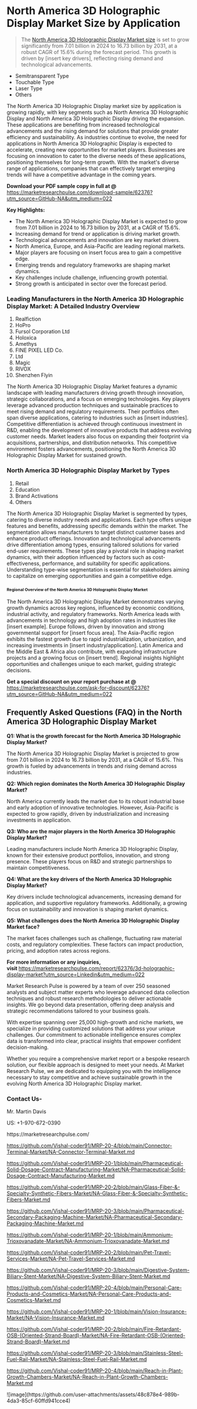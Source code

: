 <h1>North America 3D Holographic Display Market&nbsp;Size by Application</h1><blockquote><p>The <a href="https://marketresearchpulse.com/download-sample/62376?utm_source=GitHub-NA&amp;utm_medium=022">North America 3D Holographic Display Market size</a> is set to grow significantly from 7.01 billion in 2024 to 16.73 billion by 2031, at a robust CAGR of 15.6% during the forecast period. This growth is driven by [insert key drivers], reflecting rising demand and technological advancements.</p></blockquote><ul><li>Semitransparent Type <li> Touchable Type <li> Laser Type <li> Others</li></ul><p>The North America 3D Holographic Display market size by application is growing rapidly, with key segments such as North America 3D Holographic Display and North America 3D Holographic Display driving the expansion. These applications are benefiting from increased technological advancements and the rising demand for solutions that provide greater efficiency and sustainability. As industries continue to evolve, the need for applications in North America 3D Holographic Display is expected to accelerate, creating new opportunities for market players. Businesses are focusing on innovation to cater to the diverse needs of these applications, positioning themselves for long-term growth. With the market's diverse range of applications, companies that can effectively target emerging trends will have a competitive advantage in the coming years.</p><p><strong>Download your PDF sample copy in full at @ </strong><a href="https://marketresearchpulse.com/download-sample/62376?utm_source=GitHub-NA&amp;utm_medium=022">https://marketresearchpulse.com/download-sample/62376?utm_source=GitHub-NA&amp;utm_medium=022</a></p><p><strong>Key Highlights: </strong></p><ul><li>The North America 3D Holographic Display Market is expected to grow from 7.01 billion in 2024 to 16.73 billion by 2031, at a CAGR of 15.6%.</li><li>Increasing demand for trend or application is driving market growth.</li><li>Technological advancements and innovation are key market drivers.</li><li>North America, Europe, and Asia-Pacific are leading regional markets.</li><li>Major players are focusing on insert focus area to gain a competitive edge.</li><li>Emerging trends and regulatory frameworks are shaping market dynamics.</li><li>Key challenges include challenge, influencing growth potential.</li><li>Strong growth is anticipated in sector over the forecast period.</li></ul><h3>Leading Manufacturers in the North America 3D Holographic Display Market: A Detailed Industry Overview</h3><ol><li>Realfiction</li><li>HoPro</li><li>Fursol Corporation Ltd</li><li>Holoxica</li><li>Amethys</li><li>FINE PIXEL LED Co.</li><li>Ltd</li><li>Magic</li><li>RIVOX</li><li>Shenzhen Flyin</li></ol><div class="flex max-w-full flex-col flex-grow"><div class="min-h-8 text-message flex w-full flex-col items-end gap-2 whitespace-normal break-words [.text-message+&amp;]:mt-5" dir="auto" data-message-author-role="assistant" data-message-id="fd8432e4-4910-450d-b182-61b7bfb0a01f" data-message-model-slug="gpt-4o"><div class="flex w-full flex-col gap-1 empty:hidden first:pt-[3px]"><div class="markdown prose w-full break-words dark:prose-invert light"><p>The North America 3D Holographic Display Market features a dynamic landscape with leading manufacturers driving growth through innovation, strategic collaborations, and a focus on emerging technologies. Key players leverage advanced production techniques and sustainable practices to meet rising demand and regulatory requirements. Their portfolios often span diverse applications, catering to industries such as [insert industries]. Competitive differentiation is achieved through continuous investment in R&amp;D, enabling the development of innovative products that address evolving customer needs. Market leaders also focus on expanding their footprint via acquisitions, partnerships, and distribution networks. This competitive environment fosters advancements, positioning the North America 3D Holographic Display Market for sustained growth.</p></div></div></div></div><h3>North America 3D Holographic Display Market by Types</h3><ol><li>Retail <li> Education <li> Brand Activations <li> Others</li></ol><div class="flex max-w-full flex-col flex-grow"><div class="min-h-8 text-message flex w-full flex-col items-end gap-2 whitespace-normal break-words [.text-message+&amp;]:mt-5" dir="auto" data-message-author-role="assistant" data-message-id="084470be-0bb7-4664-bddf-5156b4f41249" data-message-model-slug="gpt-4o-mini"><div class="flex w-full flex-col gap-1 empty:hidden first:pt-[3px]"><div class="markdown prose w-full break-words dark:prose-invert light"><p>The North America 3D Holographic Display Market is segmented by types, catering to diverse industry needs and applications. Each type offers unique features and benefits, addressing specific demands within the market. The segmentation allows manufacturers to target distinct customer bases and enhance product offerings. Innovation and technological advancements drive differentiation among types, ensuring tailored solutions for varied end-user requirements. These types play a pivotal role in shaping market dynamics, with their adoption influenced by factors such as cost-effectiveness, performance, and suitability for specific applications. Understanding type-wise segmentation is essential for stakeholders aiming to capitalize on emerging opportunities and gain a competitive edge.</p></div></div></div></div><h3><span style="font-size: 11px;">Regional Overview of the North America 3D Holographic Display Market</span></h3><div class="flex max-w-full flex-col flex-grow"><div class="min-h-8 text-message flex w-full flex-col items-end gap-2 whitespace-normal break-words [.text-message+&amp;]:mt-5" dir="auto" data-message-author-role="assistant" data-message-id="e9038762-ce64-4e30-91c9-9bd413514231" data-message-model-slug="gpt-4o-mini"><div class="flex w-full flex-col gap-1 empty:hidden first:pt-[3px]"><div class="markdown prose w-full break-words dark:prose-invert light"><p>The North America 3D Holographic Display Market demonstrates varying growth dynamics across key regions, influenced by economic conditions, industrial activity, and regulatory frameworks. North America leads with advancements in technology and high adoption rates in industries like [insert example]. Europe follows, driven by innovation and strong governmental support for [insert focus area]. The Asia-Pacific region exhibits the fastest growth due to rapid industrialization, urbanization, and increasing investments in [insert industry/application]. Latin America and the Middle East &amp; Africa also contribute, with expanding infrastructure projects and a growing focus on [insert trend]. Regional insights highlight opportunities and challenges unique to each market, guiding strategic decisions.</p></div></div></div></div><p><strong>Get a special discount on your report purchase at @ </strong><a href="https://marketresearchpulse.com/ask-for-discount/62376?utm_source=GitHub-NA&amp;utm_medium=022">https://marketresearchpulse.com/ask-for-discount/62376?utm_source=GitHub-NA&amp;utm_medium=022</a></p><h2>Frequently Asked Questions (FAQ) in the North America 3D Holographic Display Market</h2><p><strong>Q1: What is the growth forecast for the North America 3D Holographic Display Market?</strong></p><p>The North America 3D Holographic Display Market is projected to grow from 7.01 billion in 2024 to 16.73 billion by 2031, at a CAGR of 15.6%. This growth is fueled by advancements in trends and rising demand across industries.</p><p><strong>Q2: Which region dominates the North America 3D Holographic Display Market?</strong></p><p>North America currently leads the market due to its robust industrial base and early adoption of innovative technologies. However, Asia-Pacific is expected to grow rapidly, driven by industrialization and increasing investments in application.</p><p><strong>Q3: Who are the major players in the North America 3D Holographic Display Market?</strong></p><p>Leading manufacturers include North America 3D Holographic Display, known for their extensive product portfolios, innovation, and strong presence. These players focus on R&amp;D and strategic partnerships to maintain competitiveness.</p><p><strong>Q4: What are the key drivers of the North America 3D Holographic Display Market?</strong></p><p>Key drivers include technological advancements, increasing demand for application, and supportive regulatory frameworks. Additionally, a growing focus on sustainability and innovation is shaping market dynamics.</p><p><strong>Q5: What challenges does the North America 3D Holographic Display Market face?</strong></p><p>The market faces challenges such as challenge, fluctuating raw material costs, and regulatory complexities. These factors can impact production, pricing, and adoption rates across regions.</p><p><strong>For more information or any inquiries, visit&nbsp;</strong><a href="https://marketresearchpulse.com/report/62376/3d-holographic-display-market?utm_source=Linkedin&utm_medium=022">https://marketresearchpulse.com/report/62376/3d-holographic-display-market?utm_source=Linkedin&utm_medium=022</a></p><p>Market Research Pulse is powered by a team of over 250 seasoned analysts and subject matter experts who leverage advanced data collection techniques and robust research methodologies to deliver actionable insights. We go beyond data presentation, offering deep analysis and strategic recommendations tailored to your business goals.</p><p>With expertise spanning over 25,000 high-growth and niche markets, we specialize in providing customized solutions that address your unique challenges. Our commitment to actionable intelligence ensures complex data is transformed into clear, practical insights that empower confident decision-making.</p><p>Whether you require a comprehensive market report or a bespoke research solution, our flexible approach is designed to meet your needs. At Market Research Pulse, we are dedicated to equipping you with the intelligence necessary to stay competitive and achieve sustainable growth in the evolving North America 3D Holographic Display market.</p><h3><strong>Contact Us-</strong></h3><p>Mr. Martin Davis</p><p>US: +1-970-672-0390</p><p>https://marketresearchpulse.com/</p><p><a href="https://github.com/Vishal-coder91/MRP-20-4/blob/main/Connector-Terminal-Market/NA-Connector-Terminal-Market.md">https://github.com/Vishal-coder91/MRP-20-4/blob/main/Connector-Terminal-Market/NA-Connector-Terminal-Market.md</a></p><p><a href="https://github.com/Vishal-coder91/MRP-20-1/blob/main/Pharmaceutical-Solid-Dosage-Contract-Manufacturing-Market/NA-Pharmaceutical-Solid-Dosage-Contract-Manufacturing-Market.md">https://github.com/Vishal-coder91/MRP-20-1/blob/main/Pharmaceutical-Solid-Dosage-Contract-Manufacturing-Market/NA-Pharmaceutical-Solid-Dosage-Contract-Manufacturing-Market.md</a></p><p><a href="https://github.com/Vishal-coder91/MRP-20-2/blob/main/Glass-Fiber-&-Specialty-Synthetic-Fibers-Market/NA-Glass-Fiber-&-Specialty-Synthetic-Fibers-Market.md">https://github.com/Vishal-coder91/MRP-20-2/blob/main/Glass-Fiber-&-Specialty-Synthetic-Fibers-Market/NA-Glass-Fiber-&-Specialty-Synthetic-Fibers-Market.md</a></p><p><a href="https://github.com/Vishal-coder91/MRP-20-3/blob/main/Pharmaceutical-Secondary-Packaging-Machine-Market/NA-Pharmaceutical-Secondary-Packaging-Machine-Market.md">https://github.com/Vishal-coder91/MRP-20-3/blob/main/Pharmaceutical-Secondary-Packaging-Machine-Market/NA-Pharmaceutical-Secondary-Packaging-Machine-Market.md</a></p><p><a href="https://github.com/Vishal-coder91/MRP-20-1/blob/main/Ammonium-Trioxovanadate-Market/NA-Ammonium-Trioxovanadate-Market.md">https://github.com/Vishal-coder91/MRP-20-1/blob/main/Ammonium-Trioxovanadate-Market/NA-Ammonium-Trioxovanadate-Market.md</a></p><p><a href="https://github.com/Vishal-coder91/MRP-20-2/blob/main/Pet-Travel-Services-Market/NA-Pet-Travel-Services-Market.md">https://github.com/Vishal-coder91/MRP-20-2/blob/main/Pet-Travel-Services-Market/NA-Pet-Travel-Services-Market.md</a></p><p><a href="https://github.com/Vishal-coder91/MRP-20-3/blob/main/Digestive-System-Biliary-Stent-Market/NA-Digestive-System-Biliary-Stent-Market.md">https://github.com/Vishal-coder91/MRP-20-3/blob/main/Digestive-System-Biliary-Stent-Market/NA-Digestive-System-Biliary-Stent-Market.md</a></p><p><a href="https://github.com/Vishal-coder91/MRP-20-4/blob/main/Personal-Care-Products-and-Cosmetics-Market/NA-Personal-Care-Products-and-Cosmetics-Market.md">https://github.com/Vishal-coder91/MRP-20-4/blob/main/Personal-Care-Products-and-Cosmetics-Market/NA-Personal-Care-Products-and-Cosmetics-Market.md</a></p><p><a href="https://github.com/Vishal-coder91/MRP-20-1/blob/main/Vision-Insurance-Market/NA-Vision-Insurance-Market.md">https://github.com/Vishal-coder91/MRP-20-1/blob/main/Vision-Insurance-Market/NA-Vision-Insurance-Market.md</a></p><p><a href="https://github.com/Vishal-coder91/MRP-20-2/blob/main/Fire-Retardant-OSB-(Oriented-Strand-Board)-Market/NA-Fire-Retardant-OSB-(Oriented-Strand-Board)-Market.md">https://github.com/Vishal-coder91/MRP-20-2/blob/main/Fire-Retardant-OSB-(Oriented-Strand-Board)-Market/NA-Fire-Retardant-OSB-(Oriented-Strand-Board)-Market.md</a></p><p><a href="https://github.com/Vishal-coder91/MRP-20-3/blob/main/Stainless-Steel-Fuel-Rail-Market/NA-Stainless-Steel-Fuel-Rail-Market.md">https://github.com/Vishal-coder91/MRP-20-3/blob/main/Stainless-Steel-Fuel-Rail-Market/NA-Stainless-Steel-Fuel-Rail-Market.md</a></p><p><a href="https://github.com/Vishal-coder91/MRP-20-4/blob/main/Reach-in-Plant-Growth-Chambers-Market/NA-Reach-in-Plant-Growth-Chambers-Market.md">https://github.com/Vishal-coder91/MRP-20-4/blob/main/Reach-in-Plant-Growth-Chambers-Market/NA-Reach-in-Plant-Growth-Chambers-Market.md</a></p>
![image](https://github.com/user-attachments/assets/48c878e4-989b-4da3-85cf-60ffd941cce4)
